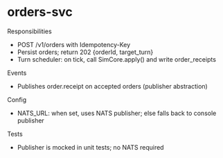 # orders-svc

Responsibilities
- POST /v1/orders with Idempotency-Key
- Persist orders; return 202 {orderId, target_turn}
- Turn scheduler: on tick, call SimCore.apply() and write order_receipts

Events
- Publishes order.receipt on accepted orders (publisher abstraction)

Config
- NATS_URL: when set, uses NATS publisher; else falls back to console publisher

Tests
- Publisher is mocked in unit tests; no NATS required

